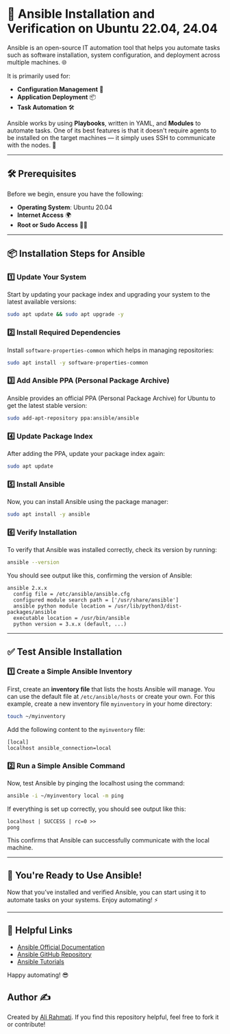 # 🚀 Ansible Installation and Verification on Ubuntu 22.04, 24.04

Ansible is an open-source IT automation tool that helps you automate tasks such as software installation, system configuration, and deployment across multiple machines. 🌐

It is primarily used for:
- **Configuration Management** 🔧
- **Application Deployment** 📦
- **Task Automation** 🛠️

Ansible works by using **Playbooks**, written in YAML, and **Modules** to automate tasks. One of its best features is that it doesn't require agents to be installed on the target machines — it simply uses SSH to communicate with the nodes. 🚀

---

## 🛠 Prerequisites

Before we begin, ensure you have the following:
- **Operating System**: Ubuntu 20.04
- **Internet Access** 🌍
- **Root or Sudo Access** 👨‍💻

---

## 📦 Installation Steps for Ansible

### 1️⃣ Update Your System

Start by updating your package index and upgrading your system to the latest available versions:

```bash
sudo apt update && sudo apt upgrade -y
````

### 2️⃣ Install Required Dependencies

Install `software-properties-common` which helps in managing repositories:

```bash
sudo apt install -y software-properties-common
```

### 3️⃣ Add Ansible PPA (Personal Package Archive)

Ansible provides an official PPA (Personal Package Archive) for Ubuntu to get the latest stable version:

```bash
sudo add-apt-repository ppa:ansible/ansible
```

### 4️⃣ Update Package Index

After adding the PPA, update your package index again:

```bash
sudo apt update
```

### 5️⃣ Install Ansible

Now, you can install Ansible using the package manager:

```bash
sudo apt install -y ansible
```

### 6️⃣ Verify Installation

To verify that Ansible was installed correctly, check its version by running:

```bash
ansible --version
```

You should see output like this, confirming the version of Ansible:

```
ansible 2.x.x
  config file = /etc/ansible/ansible.cfg
  configured module search path = ['/usr/share/ansible']
  ansible python module location = /usr/lib/python3/dist-packages/ansible
  executable location = /usr/bin/ansible
  python version = 3.x.x (default, ...)
```

---

## ✅ Test Ansible Installation

### 1️⃣ Create a Simple Ansible Inventory

First, create an **inventory file** that lists the hosts Ansible will manage. You can use the default file at `/etc/ansible/hosts` or create your own. For this example, create a new inventory file `myinventory` in your home directory:

```bash
touch ~/myinventory
```

Add the following content to the `myinventory` file:

```
[local]
localhost ansible_connection=local
```

### 2️⃣ Run a Simple Ansible Command

Now, test Ansible by pinging the localhost using the command:

```bash
ansible -i ~/myinventory local -m ping
```

If everything is set up correctly, you should see output like this:

```
localhost | SUCCESS | rc=0 >>
pong
```

This confirms that Ansible can successfully communicate with the local machine.

---

## 🎉 You're Ready to Use Ansible!

Now that you’ve installed and verified Ansible, you can start using it to automate tasks on your systems. Enjoy automating! ⚡

---

## 🔗 Helpful Links

* [Ansible Official Documentation](https://docs.ansible.com/)
* [Ansible GitHub Repository](https://github.com/ansible/ansible)
* [Ansible Tutorials](https://www.ansible.com/resources/get-started)

Happy automating! 😎




## **Author** ✍️

Created by [Ali Rahmati](https://github.com/alirahmti). If you find this repository helpful, feel free to fork it or contribute!
